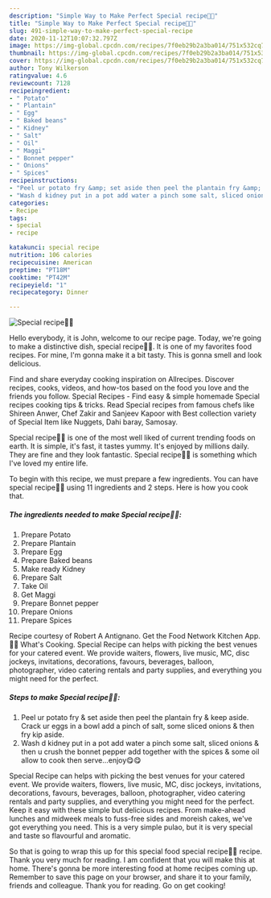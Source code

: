 ```yaml
---
description: "Simple Way to Make Perfect Special recipe🍳🍟"
title: "Simple Way to Make Perfect Special recipe🍳🍟"
slug: 491-simple-way-to-make-perfect-special-recipe
date: 2020-11-12T10:07:32.797Z
image: https://img-global.cpcdn.com/recipes/7f0eb29b2a3ba014/751x532cq70/special-recipe🍳🍟-recipe-main-photo.jpg
thumbnail: https://img-global.cpcdn.com/recipes/7f0eb29b2a3ba014/751x532cq70/special-recipe🍳🍟-recipe-main-photo.jpg
cover: https://img-global.cpcdn.com/recipes/7f0eb29b2a3ba014/751x532cq70/special-recipe🍳🍟-recipe-main-photo.jpg
author: Tony Wilkerson
ratingvalue: 4.6
reviewcount: 7128
recipeingredient:
- " Potato"
- " Plantain"
- " Egg"
- " Baked beans"
- " Kidney"
- " Salt"
- " Oil"
- " Maggi"
- " Bonnet pepper"
- " Onions"
- " Spices"
recipeinstructions:
- "Peel ur potato fry &amp; set aside then peel the plantain fry &amp; keep aside. Crack ur eggs in a bowl add a pinch of salt, some sliced onions &amp; then fry kip aside."
- "Wash d kidney put in a pot add water a pinch some salt, sliced onions &amp; then u crush the bonnet pepper add together with the spices &amp; some oil allow to cook then serve...enjoy😋😋"
categories:
- Recipe
tags:
- special
- recipe

katakunci: special recipe 
nutrition: 106 calories
recipecuisine: American
preptime: "PT18M"
cooktime: "PT42M"
recipeyield: "1"
recipecategory: Dinner

---
```



![Special recipe🍳🍟](https://img-global.cpcdn.com/recipes/7f0eb29b2a3ba014/751x532cq70/special-recipe🍳🍟-recipe-main-photo.jpg)

Hello everybody, it is John, welcome to our recipe page. Today, we're going to make a distinctive dish, special recipe🍳🍟. It is one of my favorites food recipes. For mine, I'm gonna make it a bit tasty. This is gonna smell and look delicious.

Find and share everyday cooking inspiration on Allrecipes. Discover recipes, cooks, videos, and how-tos based on the food you love and the friends you follow. Special Recipes - Find easy &amp; simple homemade Special recipes cooking tips &amp; tricks. Read Special recipes from famous chefs like Shireen Anwer, Chef Zakir and Sanjeev Kapoor with Best collection variety of Special Item like Nuggets, Dahi baray, Samosay.

Special recipe🍳🍟 is one of the most well liked of current trending foods on earth. It is simple, it's fast, it tastes yummy. It's enjoyed by millions daily. They are fine and they look fantastic. Special recipe🍳🍟 is something which I've loved my entire life.


To begin with this recipe, we must prepare a few ingredients. You can have special recipe🍳🍟 using 11 ingredients and 2 steps. Here is how you cook that.

<!--inarticleads1-->

##### The ingredients needed to make Special recipe🍳🍟:

1. Prepare  Potato
1. Prepare  Plantain
1. Prepare  Egg
1. Prepare  Baked beans
1. Make ready  Kidney
1. Prepare  Salt
1. Take  Oil
1. Get  Maggi
1. Prepare  Bonnet pepper
1. Prepare  Onions
1. Prepare  Spices


Recipe courtesy of Robert A Antignano. Get the Food Network Kitchen App. 👩‍🍳 What&#39;s Cooking. Special Recipe can helps with picking the best venues for your catered event. We provide waiters, flowers, live music, MC, disc jockeys, invitations, decorations, favours, beverages, balloon, photographer, video catering rentals and party supplies, and everything you might need for the perfect. 

<!--inarticleads2-->

##### Steps to make Special recipe🍳🍟:

1. Peel ur potato fry &amp; set aside then peel the plantain fry &amp; keep aside. Crack ur eggs in a bowl add a pinch of salt, some sliced onions &amp; then fry kip aside.
1. Wash d kidney put in a pot add water a pinch some salt, sliced onions &amp; then u crush the bonnet pepper add together with the spices &amp; some oil allow to cook then serve...enjoy😋😋


Special Recipe can helps with picking the best venues for your catered event. We provide waiters, flowers, live music, MC, disc jockeys, invitations, decorations, favours, beverages, balloon, photographer, video catering rentals and party supplies, and everything you might need for the perfect. Keep it easy with these simple but delicious recipes. From make-ahead lunches and midweek meals to fuss-free sides and moreish cakes, we&#39;ve got everything you need. This is a very simple pulao, but it is very special and taste so flavourful and aromatic. 

So that is going to wrap this up for this special food special recipe🍳🍟 recipe. Thank you very much for reading. I am confident that you will make this at home. There's gonna be more interesting food at home recipes coming up. Remember to save this page on your browser, and share it to your family, friends and colleague. Thank you for reading. Go on get cooking!
